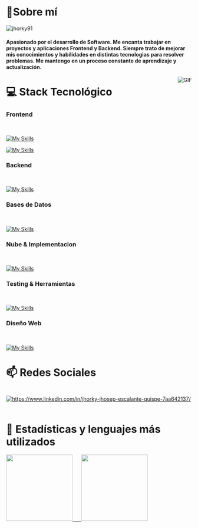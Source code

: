 <h1 align="left">🚀Sobre mí</h1>

<img src="https://komarev.com/ghpvc/?username=jhorky91&label=Profile%20views&color=0e75b6&style=flat" alt="jhorky91" />

<h4 align="left">Apasionado por el desarrollo de Software. Me encanta trabajar en proyectos y aplicaciones Frontend y Backend. Siempre trato de mejorar mis conocimientos y habilidades en distintas tecnologias para resolver problemas. Me mantengo en un proceso constante de aprendizaje y actualización.</h4>

<img align="right" alt="GIF" src="https://media.giphy.com/media/836HiJc7pgzy8iNXCn/giphy.gif" />

<h1 align="left">💻 Stack Tecnológico</h1>

<h3 align="left">Frontend</h3>
<br/>

[![My Skills](https://skillicons.dev/icons?i=js,react,typescript,tailwind,html,css)](https://skillicons.dev)

[![My Skills](https://skillicons.dev/icons?i=bootstrap,jquery,sass,materialui)](https://skillicons.dev)

<h3 align="left">Backend</h3>
<br/>

[![My Skills](https://skillicons.dev/icons?i=nodejs,express,sequelize,supabase,java,php)](https://skillicons.dev)

<h3 align="left">Bases de Datos</h3>
<br/>

[![My Skills](https://skillicons.dev/icons?i=sqlite,mysql,mongodb)](https://skillicons.dev)

<h3 align="left">Nube & Implementacion</h3>
<br/>

[![My Skills](https://skillicons.dev/icons?i=azure,aws,googlecloud)](https://skillicons.dev)

<h3 align="left">Testing & Herramientas</h3>
<br/>

[![My Skills](https://skillicons.dev/icons?i=cypress,postman,git,eclipse)](https://skillicons.dev)

<h3 align="left">Diseño Web</h3>
<br/>

[![My Skills](https://skillicons.dev/icons?i=figma,photoshop)](https://skillicons.dev)

<h1 align="left">📫 Redes Sociales</h1>
<br/>
  
<div>  
  <a href="https://www.linkedin.com/in/jhorky-jhosep-escalante-quispe-7aa642137" target="_blank"><img src="https://img.shields.io/badge/-LinkedIn-%230077B5?style=for-the-badge&logo=linkedin&logoColor=white" alt="https://www.linkedin.com/in/jhorky-jhosep-escalante-quispe-7aa642137/"></a>  
</div>

<br/>

<h1 align="left">🌟 Estadísticas y lenguajes más utilizados</h1>

<div>
  <a href= "https://beacons.ai/jhorky91">
    <img height= "180em" src="https://github-readme-stats.vercel.app/api?username=jhorky91&show_icons=true&theme=dracula&include_all_commits=true&count_private=true"/>&nbsp;&nbsp;&nbsp;&nbsp;&nbsp;
    <img height= "180em" src="https://github-readme-stats.vercel.app/api/top-langs/?username=jhorky91&layout=compact&langs_count=16&theme=dracula"/>
</div>


